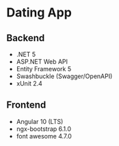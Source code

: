 # Dating App

## Backend

- .NET 5
- ASP.NET Web API
- Entity Framework 5
- Swashbuckle (Swagger/OpenAPI)
- xUnit 2.4


## Frontend

- Angular 10 (LTS)
- ngx-bootstrap 6.1.0
- font awesome 4.7.0
